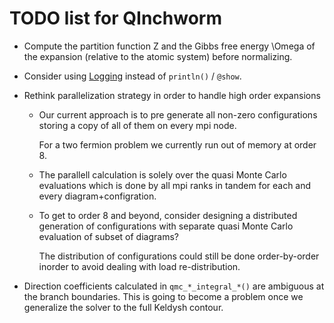 TODO list for QInchworm
=======================

* Compute the partition function Z and the Gibbs free energy \Omega
  of the expansion (relative to the atomic system) before normalizing.

* Consider using [Logging](https://docs.julialang.org/en/v1/stdlib/Logging/)
  instead of `println()` / `@show`.

* Rethink parallelization strategy in order to handle high order expansions

  - Our current approach is to pre generate all non-zero configurations
    storing a copy of all of them on every mpi node.

    For a two fermion problem we currently run out of memory at order 8.

  - The parallell calculation is solely over the quasi Monte Carlo evaluations
    which is done by all mpi ranks in tandem for each and every diagram+configration.

  - To get to order 8 and beyond, consider designing a distributed generation of
    configurations with separate quasi Monte Carlo evaluation of subset of diagrams?

    The distribution of configurations could still be done order-by-order
    inorder to avoid dealing with load re-distribution.

* Direction coefficients calculated in `qmc_*_integral_*()` are ambiguous at the branch
  boundaries. This is going to become a problem once we generalize the solver to
  the full Keldysh contour.